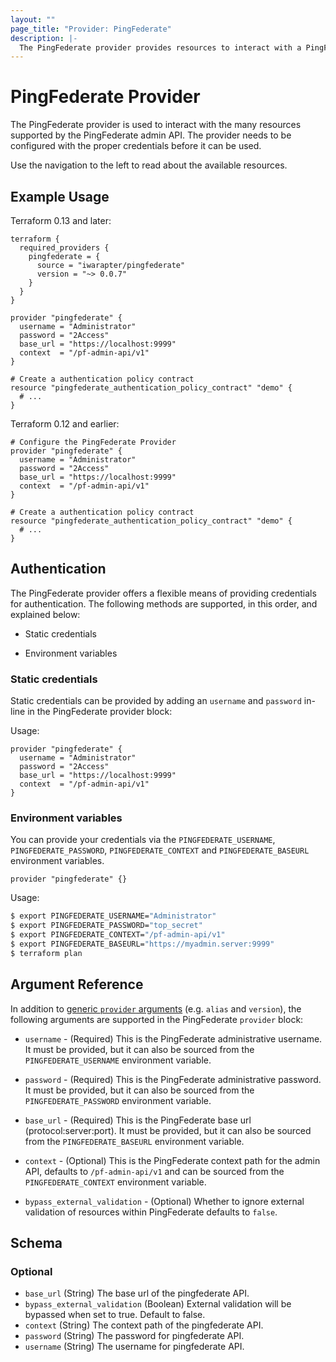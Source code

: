 ```yaml
---
layout: ""
page_title: "Provider: PingFederate"
description: |-
  The PingFederate provider provides resources to interact with a PingFederate admin API.
---
```


# PingFederate Provider

The PingFederate provider is used to interact with the many resources supported by the PingFederate admin API. The provider needs to be configured with the proper credentials before it can be used.

Use the navigation to the left to read about the available resources.


## Example Usage
Terraform 0.13 and later:
```hcl
terraform {
  required_providers {
    pingfederate = {
      source = "iwarapter/pingfederate"
      version = "~> 0.0.7"
    }
  }
}

provider "pingfederate" {
  username = "Administrator"
  password = "2Access"
  base_url = "https://localhost:9999"
  context  = "/pf-admin-api/v1"
}

# Create a authentication policy contract
resource "pingfederate_authentication_policy_contract" "demo" {
  # ...
}
```
Terraform 0.12 and earlier:

```hcl
# Configure the PingFederate Provider
provider "pingfederate" {
  username = "Administrator"
  password = "2Access"
  base_url = "https://localhost:9999"
  context  = "/pf-admin-api/v1"
}

# Create a authentication policy contract
resource "pingfederate_authentication_policy_contract" "demo" {
  # ...
}
```

## Authentication

The PingFederate provider offers a flexible means of providing credentials for authentication. The following methods are supported, in this order, and explained below:

- Static credentials

- Environment variables

### Static credentials
Static credentials can be provided by adding an `username` and `password` in-line in the PingFederate provider block:

Usage:
```hcl
provider "pingfederate" {
  username = "Administrator"
  password = "2Access"
  base_url = "https://localhost:9999"
  context  = "/pf-admin-api/v1"
}
```

### Environment variables
You can provide your credentials via the `PINGFEDERATE_USERNAME`, `PINGFEDERATE_PASSWORD`, `PINGFEDERATE_CONTEXT` and `PINGFEDERATE_BASEURL` environment variables.

```hcl
provider "pingfederate" {}
```

Usage:
```bash
$ export PINGFEDERATE_USERNAME="Administrator"
$ export PINGFEDERATE_PASSWORD="top_secret"
$ export PINGFEDERATE_CONTEXT="/pf-admin-api/v1"
$ export PINGFEDERATE_BASEURL="https://myadmin.server:9999"
$ terraform plan
```

## Argument Reference

In addition to [generic `provider` arguments](https://www.terraform.io/docs/configuration/providers.html)
(e.g. `alias` and `version`), the following arguments are supported in the PingFederate
 `provider` block:

* `username` - (Required) This is the PingFederate administrative username. It must be provided, but
  it can also be sourced from the `PINGFEDERATE_USERNAME` environment variable.

* `password` - (Required) This is the PingFederate administrative password. It must be provided, but
  it can also be sourced from the `PINGFEDERATE_PASSWORD` environment variable.

* `base_url` - (Required) This is the PingFederate base url (protocol:server:port). It must be provided, but
  it can also be sourced from the `PINGFEDERATE_BASEURL` environment variable.

* `context` - (Optional) This is the PingFederate context path for the admin API, defaults to `/pf-admin-api/v1`
and can be sourced from the `PINGFEDERATE_CONTEXT` environment variable.

* `bypass_external_validation` - (Optional) Whether to ignore external validation of resources within PingFederate defaults to `false`.

<!-- schema generated by tfplugindocs -->
## Schema

### Optional

- `base_url` (String) The base url of the pingfederate API.
- `bypass_external_validation` (Boolean) External validation will be bypassed when set to true. Default to false.
- `context` (String) The context path of the pingfederate API.
- `password` (String) The password for pingfederate API.
- `username` (String) The username for pingfederate API.
